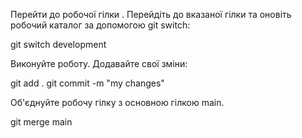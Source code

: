 Перейти до робочої гілки . Перейдіть до вказаної гілки та оновіть робочий каталог за допомогою git switch:

git switch development

Виконуйте роботу. Додавайте свої зміни:

git add .
git commit -m "my changes"

Об'єднуйте робочу гілку з основною гілкою main. 

git merge main
